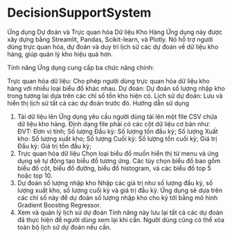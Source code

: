 # DecisionSupportSystem
Ứng dụng Dự đoán và Trực quan hóa Dữ liệu Kho Hàng
Ứng dụng này được xây dựng bằng Streamlit, Pandas, Scikit-learn, và Plotly. Nó hỗ trợ người dùng trực quan hóa, dự đoán và duy trì lịch sử các dự đoán về dữ liệu kho hàng, giúp quản lý kho hiệu quả hơn.

Tính năng
Ứng dụng cung cấp ba chức năng chính:

Trực quan hóa dữ liệu: Cho phép người dùng trực quan hóa dữ liệu kho hàng với nhiều loại biểu đồ khác nhau.
Dự đoán: Dự đoán số lượng nhập kho trong tương lai dựa trên các chỉ số tồn kho hiện có.
Lịch sử dự đoán: Lưu và hiển thị lịch sử tất cả các dự đoán trước đó.
Hướng dẫn sử dụng
1. Tải dữ liệu lên
Ứng dụng yêu cầu người dùng tải lên một file CSV chứa dữ liệu kho hàng. Định dạng file phải có các cột dữ liệu cơ bản như:
ĐVT: Đơn vị tính;
Số lượng Đầu kỳ: Số lượng tồn đầu kỳ;
Số lượng Xuất kho: Số lượng xuất kho;
Số lượng Cuối kỳ: Số lượng tồn cuối kỳ;
Giá trị Đầu kỳ: Giá trị tồn đầu kỳ;
2. Trực quan hóa dữ liệu
Chọn loại biểu đồ muốn hiển thị từ menu và ứng dụng sẽ tự động tạo biểu đồ tương ứng.
Các tùy chọn biểu đồ bao gồm biểu đồ cột, biểu đồ đường, biểu đồ histogram, và các biểu đồ top 5 hoặc top 10.
3. Dự đoán số lượng nhập kho
Nhập các giá trị như số lượng đầu kỳ, số lượng xuất kho, số lượng cuối kỳ và giá trị đầu kỳ.
Ứng dụng sẽ dựa trên các chỉ số này để dự đoán số lượng nhập kho cho kỳ tới bằng mô hình Gradient Boosting Regressor.
4. Xem và quản lý lịch sử dự đoán
Tính năng này lưu lại tất cả các dự đoán đã thực hiện để người dùng xem lại khi cần.
Người dùng cũng có thể xóa toàn bộ lịch sử dự đoán nếu cần.
